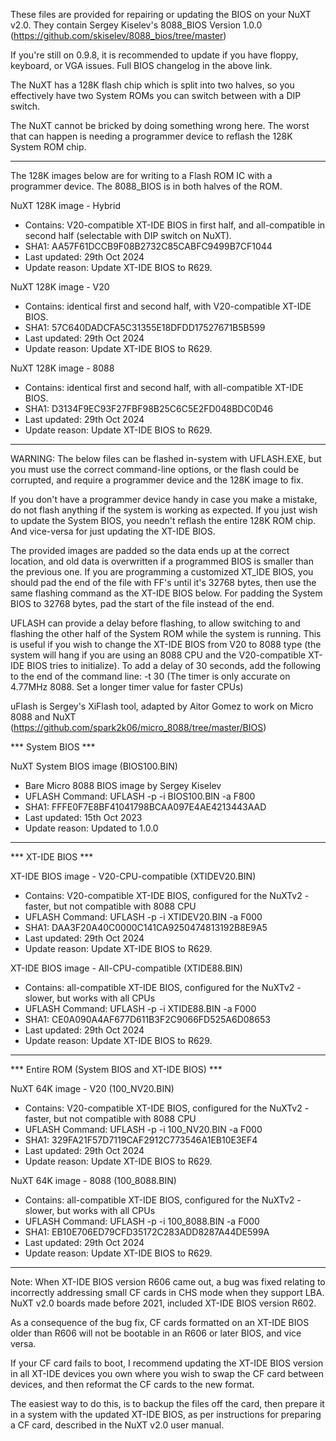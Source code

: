 These files are provided for repairing or updating the BIOS on your NuXT v2.0.
They contain Sergey Kiselev's 8088_BIOS Version 1.0.0 (https://github.com/skiselev/8088_bios/tree/master)

If you're still on 0.9.8, it is recommended to update if you have floppy, keyboard, or VGA issues. Full BIOS changelog in the above link.

The NuXT has a 128K flash chip which is split into two halves,
so you effectively have two System ROMs you can switch between with a DIP switch.

The NuXT cannot be bricked by doing something wrong here. The worst that can happen is needing a programmer device to reflash the 128K System ROM chip.

***

The 128K images below are for writing to a Flash ROM IC with a programmer device.
The 8088_BIOS is in both halves of the ROM.

NuXT 128K image - Hybrid
- Contains: V20-compatible XT-IDE BIOS in first half, and all-compatible in second half (selectable with DIP switch on NuXT).
- SHA1: AA57F61DCCB9F08B2732C85CABFC9499B7CF1044
- Last updated: 29th Oct 2024
- Update reason: Update XT-IDE BIOS to R629.

NuXT 128K image - V20
- Contains: identical first and second half, with V20-compatible XT-IDE BIOS.
- SHA1: 57C640DADCFA5C31355E18DFDD17527671B5B599
- Last updated: 29th Oct 2024
- Update reason: Update XT-IDE BIOS to R629.

NuXT 128K image - 8088
- Contains: identical first and second half, with all-compatible XT-IDE BIOS.
- SHA1: D3134F9EC93F27FBF98B25C6C5E2FD048BDC0D46
- Last updated: 29th Oct 2024
- Update reason: Update XT-IDE BIOS to R629.

***

WARNING: The below files can be flashed in-system with UFLASH.EXE,
but you must use the correct command-line options, or the flash could be corrupted, and require a programmer device and the 128K image to fix.

If you don't have a programmer device handy in case you make a mistake, do not flash anything if the system is working as expected.
If you just wish to update the System BIOS, you needn't reflash the entire 128K ROM chip. And vice-versa for just updating the XT-IDE BIOS.

The provided images are padded so the data ends up at the correct location, and old data is overwritten if a programmed BIOS is smaller than the previous one.
If you are programming a customized XT_IDE BIOS, you should pad the end of the file with FF's until it's 32768 bytes, then use the same flashing command as the XT-IDE BIOS below. For padding the System BIOS to 32768 bytes, pad the start of the file instead of the end.

UFLASH can provide a delay before flashing, to allow switching to and flashing the other half of the System ROM while the system is running.
This is useful if you wish to change the XT-IDE BIOS from V20 to 8088 type (the system will hang if you are using an 8088 CPU and the V20-compatible XT-IDE BIOS tries to initialize).
To add a delay of 30 seconds, add the following to the end of the command line: -t 30
(The timer is only accurate on 4.77MHz 8088. Set a longer timer value for faster CPUs)

uFlash is Sergey's XiFlash tool, adapted by Aitor Gomez to work on Micro 8088 and NuXT (https://github.com/spark2k06/micro_8088/tree/master/BIOS)

*** System BIOS ***

NuXT System BIOS image (BIOS100.BIN)
- Bare Micro 8088 BIOS image by Sergey Kiselev
- UFLASH Command: UFLASH -p -i BIOS100.BIN -a F800
- SHA1: FFFE0F7E8BF41041798BCAA097E4AE4213443AAD
- Last updated: 15th Oct 2023
- Update reason: Updated to 1.0.0

***

*** XT-IDE BIOS ***

XT-IDE BIOS image - V20-CPU-compatible (XTIDEV20.BIN)
- Contains: V20-compatible XT-IDE BIOS, configured for the NuXTv2 - faster, but not compatible with 8088 CPU
- UFLASH Command: UFLASH -p -i XTIDEV20.BIN -a F000
- SHA1: DAA3F20A40C0000C141CA9250474813192B8E9A5
- Last updated: 29th Oct 2024
- Update reason: Update XT-IDE BIOS to R629.

XT-IDE BIOS image - All-CPU-compatible (XTIDE88.BIN)
- Contains: all-compatible XT-IDE BIOS, configured for the NuXTv2 - slower, but works with all CPUs
- UFLASH Command: UFLASH -p -i XTIDE88.BIN -a F000
- SHA1: CE0A090A4AF677D611B3F2C9066FD525A6D08653
- Last updated: 29th Oct 2024
- Update reason: Update XT-IDE BIOS to R629.

***

*** Entire ROM (System BIOS and XT-IDE BIOS) ***

NuXT 64K image - V20 (100_NV20.BIN)
- Contains: V20-compatible XT-IDE BIOS, configured for the NuXTv2 - faster, but not compatible with 8088 CPU
- UFLASH Command: UFLASH -p -i 100_NV20.BIN -a F000
- SHA1: 329FA21F57D7119CAF2912C773546A1EB10E3EF4
- Last updated: 29th Oct 2024
- Update reason: Update XT-IDE BIOS to R629.

NuXT 64K image - 8088 (100_8088.BIN)
- Contains: all-compatible XT-IDE BIOS, configured for the NuXTv2 - slower, but works with all CPUs
- UFLASH Command: UFLASH -p -i 100_8088.BIN -a F000
- SHA1: EB10E706ED79CFD35172C283ADD8287A44DE599A
- Last updated: 29th Oct 2024
- Update reason: Update XT-IDE BIOS to R629.

***

Note: When XT-IDE BIOS version R606 came out, a bug was fixed relating to incorrectly addressing small CF cards in CHS mode when they support LBA.
NuXT v2.0 boards made before 2021, included XT-IDE BIOS version R602.

As a consequence of the bug fix, CF cards formatted on an XT-IDE BIOS older than R606 will not be bootable in an R606 or later BIOS, and vice versa.

If your CF card fails to boot, I recommend updating the XT-IDE BIOS version in all XT-IDE devices you own where you wish to swap the CF card between devices,
and then reformat the CF cards to the new format.

The easiest way to do this, is to backup the files off the card, then prepare it in a system with the updated XT-IDE BIOS, as per instructions for preparing
a CF card, described in the NuXT v2.0 user manual.
